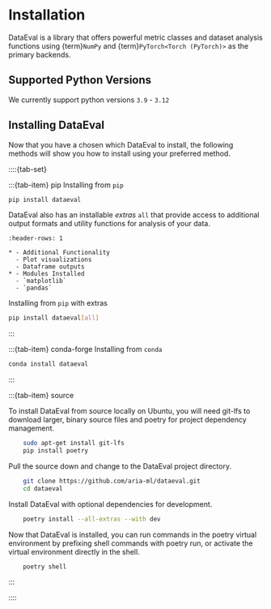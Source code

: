 <!-- markdownlint-disable MD004 -->
# Installation

DataEval is a library that offers powerful metric classes and dataset analysis
functions using {term}`NumPy` and {term}`PyTorch<Torch (PyTorch)>` as the
primary backends.

## Supported Python Versions

We currently support python versions ``3.9`` - ``3.12``

## Installing DataEval

Now that you have a chosen which DataEval to install, the following methods
will show you how to install using your preferred method.

::::{tab-set}

:::{tab-item} pip
Installing from `pip`

```bash
pip install dataeval
```

DataEval also has an installable *extras* `all` that provide access to
additional output formats and utility functions for analysis of your data.

```{list-table}
:header-rows: 1

* - Additional Functionality
  - Plot visualizations
  - Dataframe outputs
* - Modules Installed
  - `matplotlib`
  - `pandas`
```

Installing from `pip` with extras

```bash
pip install dataeval[all]
```

:::

:::{tab-item} conda-forge
Installing from `conda`

```bash
conda install dataeval
```

:::

:::{tab-item} source

To install DataEval from source locally on Ubuntu, you will need git-lfs to
download larger, binary source files and poetry for project dependency
management.

```bash
    sudo apt-get install git-lfs
    pip install poetry
```

Pull the source down and change to the DataEval project directory.

```bash
    git clone https://github.com/aria-ml/dataeval.git
    cd dataeval
```

Install DataEval with optional dependencies for development.

```bash
    poetry install --all-extras --with dev
```

Now that DataEval is installed, you can run commands in the poetry virtual
environment by prefixing shell commands with poetry run, or activate the
virtual environment directly in the shell.

```bash
    poetry shell
```

:::

::::

<!-- code languages for text found at https://pygments.org/languages/ -->
